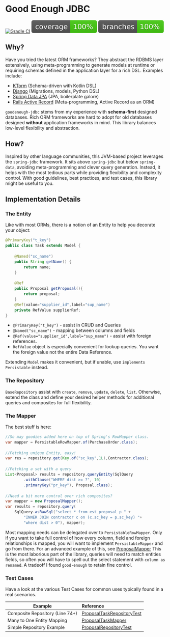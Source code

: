 # Good Enough JDBC

[![Gradle CI](https://github.com/martin-jamszolik/goodenough-jdbc/actions/workflows/gradle.yml/badge.svg)](https://github.com/martin-jamszolik/goodenough-jdbc/actions/workflows/gradle.yml) 
[![Coverage](.github/badges/jacoco.svg)](jacoco.svg)
[![branches](.github/badges/branches.svg)](branches.svg)

## Why?
Have you tried the latest ORM frameworks? They abstract the RDBMS layer extensively, using meta-programming to generate models at runtime or requiring schemas defined in the application layer for a rich DSL. Examples include:
* [KTorm](https://www.ktorm.org/) (Schema-driven with Kotlin DSL)
* [Django](https://docs.djangoproject.com/en/5.0/topics/db/) (Migrations, models, Python DSL)
* [Spring Data JPA](https://spring.io/projects/spring-data-jpa) (JPA, boilerplate galore)
* [Rails Active Record](https://guides.rubyonrails.org/active_record_basics.html) (Meta-programming, Active Record as an ORM)

`goodenough-jdbc` stems from my experience with **schema-first** designed databases. Rich ORM frameworks are hard to adopt for old databases designed **without** application frameworks in mind. This library balances low-level flexibility and abstraction.

## How?

Inspired by other language communities, this JVM-based project leverages the `spring-jdbc` framework.
It sits above `spring-jdbc` but below `spring-data`, avoiding meta-programming and clever query generation.
Instead, it helps with the most tedious parts while providing flexibility and complexity control. 
With good guidelines, best practices, and test cases, this library might be useful to you.


## Implementation Details

### The Entity

Like with most ORMs, there is a notion of an Entity to help you decorate your object:
```java
@PrimaryKey("t_key")
public class Task extends Model {
    
    @Named("sc_name")
    public String getName() {
        return name;
    }
    
    @Ref
    public Proposal getProposal(){
        return proposal;
    }
    @Ref(value="supplier_id",label="sup_name")
    private RefValue supplierRef;
}
```
* `@PrimaryKey("t_key")` - assist in CRUD and Queries
* `@Named("sc_name")` - mapping between columns and fields
* `@Ref(value="supplier_id",label="sup_name")` - assist with foreign references.
*  `RefValue` object is especially convenient for lookup queries. You want the foreign value not the entire Data Reference.

Extending `Model` makes it convenient, but if unable, use `implements Persistable` instead.

### The Repository

`BaseRepository` assist with `create`, `remove`, `update`, `delete`, `list`. 
Otherwise, extend the class and define your desired helper methods for additional queries and composites for full flexibility.

### The Mapper

The best stuff is here:

```java
//So may goodies added here on top of Spring's RowMapper class.
var mapper = PersistableRowMapper.of(PurchaseOrder.class);

//Fetching unique Entity, easy!
var res = repository.get(Key.of("sc_key",1L),Contractor.class);

//Fetching a set with a query 
List<Proposal> results = repository.queryEntity(SqlQuery
        .withClause("WHERE dist >= ?", 10)
        .primaryKey("pr_key"), Proposal.class);

//Need a bit more control over rich composites?
var mapper = new ProposalMapper();
var results = repository.query(
    SqlQuery.asRawSql("select * from est_proposal p " +
        "INNER JOIN contractor c on (c.sc_key = p.sc_key) "+
        "where dist > 0"), mapper);
```
Most mapping needs can be delegated over to `PersistableRowMapper`. Only if you want to take full control of
how every column, field and foreign relationships is mapped, you will want to implement 
`PersistableMapper` and go from there. For an advanced example of this, see 
[ProposalMapper](src/test/java/org/viablespark/persistence/ProposalMapper.java) This is the most laborious 
part of the library, queries will need to match entities fields, so often you will have to spell out
the select statement with `column as renamed`.  A tradeoff I found `good-enough` to retain fine control.


### Test Cases

Have a look at the various Test Cases for common uses typically found in a real scenarios.

| Example                         | Reference                                                                                               |
|---------------------------------|:--------------------------------------------------------------------------------------------------------|
| Composite Repository (Line 74+) | [ProposalTaskRepositoryTest](src/test/java/org/viablespark/persistence/ProposalTaskRepositoryTest.java) |
| Many to One Entity Mapping      | [ProposalTaskMapper](src/test/java/org/viablespark/persistence/ProposalTaskMapper.java)                 |
| Simple Repository Example       | [ProposalRepositoryTest](src/test/java/org/viablespark/persistence/ProposalRepositoryTest.java)         |
 